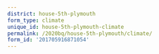 ```yaml
---
district: house-5th-plymouth
form_type: climate
unique_id: house-5th-plymouth-climate
permalink: /2020bq/house-5th-plymouth/climate/
form_id: '201705916871054'
---
```

